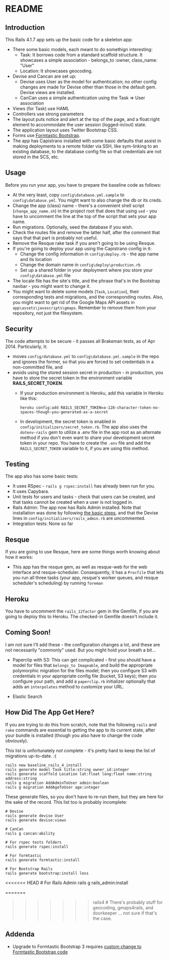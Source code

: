# README

## Introduction

This Rails 4.1.7 app sets up the basic code for a skeleton app:

* There some basic models, each meant to do somethign interesting:
  * Task: It borrows code from a standard scaffold structure. It showcases a simple association - belongs_to :owner, class_name: "User"
  * Location: It showcases geocoding.
* Devise and Cancan are set up:
  * Devise uses User as the model for authentication; no other config changes are made for Devise other than those in the default gem. Devise views are installed.
  * CanCan uses a simple authentication using the Task => User association
* Views (for Task) use HAML
* Controllers use strong parameters
* The layout puts notice and alert at the top of the page, and a float:right element to accommodate the user session (logged-in/out) state.
* The application layout uses Twitter Bootstrap CSS.
* Forms use [Formtastic Bootstrap](https://github.com/mjbellantoni/formtastic-bootstrap).
* The app has Capistrano installed with some basic defaults that assist in making deployments to a remote folder via SSH, like sym-linking to an existing database, to the database config file so that credentials are not stored in the SCS, etc.

## Usage

Before you run your app, you have to prepare the baseline code as follows:

* At the very least, copy `config\database.yml.sample` to `config\database.yml`. You might want to also change the db or its creds.
* Change the app (class) name - there's a convenient shell script (`change_app_name.sh`) in the project root that does that using `sed` - you have to uncomment the line at the top of the script that sets your app name.
* Run migrations. Optionally, seed the database if you wish.
* Check the routes file and remove the latter half, after the comment that says that that part is probably not useful.
* Remove the Resque rake task if you aren't going to be using Resque.
* If you're going to deploy your app using the Capistrano config in it:
  * Change the config information in `config\deploy.rb` - the app name and its location
  * Change the domain name in `config\deploy\production.rb`
  * Set up a shared folder in your deployment where you store your `config\database.yml` file
* The locale file has the site's title, and the phrase that's in the Bootstrap navbar - you might want to change it.
* You might want to delete some models (`Task`, `Location`), their corresponding tests and migrations, and the corresponding routes. Also, you might want to get rid of the Google Maps API assets in `app\assets\javascripts\gmaps`. Remember to remove them from your repository, not just the filesystem.

## Security

The code attempts to be secure - it passes all Brakeman tests, as of Apr 2014. Particularly, it:

* moves `config/database.yml` to `config\database.yml.sample` in the repo and ignores the former, so that you are forced to set credentials in a non-committed file, and
* avoids using the stored session secret in production - in production, you have to store the secret token in the environment variable **RAILS_SECRET_TOKEN**.
  * If your production environment is Heroku, add this variable in Heroku like this:

        heroku config:add RAILS_SECRET_TOKEN=a-128-character-token-no-spaces-though-you-generated-as-a-secret
	
  * In development, the secret token is enabled in `config/initializers/secret_token.rb`. The app also uses the `dotenv-rails` gem to utilize a .env file in the app root as an alternate method if you don't even want to share your development secret token in your repo. You have to create the `.env` file and add the `RAILS_SECRET_TOKEN` variable to it, if you are using this method.

## Testing

The app also has some basic tests:

* It uses RSpec - `rails g rspec:install` has already been run for you.
* It uses Capybara.
* Unit tests for users and tasks - check that users can be created, and that tasks cannot be created when a user is not logged in.
* Rails Admin: The app now has Rails Admin installed. Note that installation was done by following [the basic steps](https://github.com/sferik/rails_admin#installation), and that the Devise lines in `config/initializers/rails_admin.rb` are uncommented. 
* Integration tests: None so far

## Resque

If you are going to use Resque, here are some things worth knowing about how it works:

* This app has the resque gem, as well as resque-web for the web interface and resque-scheduler. Consequently, it has a `Procfile` that lets you run all three tasks (your app, resque's worker queues, and resque scheduler's scheduling) by running `foreman`

## Heroku

You have to uncomment the `rails_12factor` gem in the Gemfile, if you are going to deploy this to Heroku. The checked-in Gemfile doesn't include it.

## Coming Soon!

I am not sure I'll add these - the configuration changes a lot, and these are not necessarily "commonly" used. But you might hold your breath a bit...

* Paperclip with S3: This can get complicated - first you should have a model for files that `belongs_to Imageable`, and build the appropriate polymorphic migration for the files model; then you configure S3 with credentials in your appropriate config file (bucket, S3 keys); then you configure your path, and add a `paperclip.rb` initializer optionally that adds an `interpolates` method to customize your URL.

* Elastic Search

## How Did The App Get Here?

If you are trying to do this from scratch, note that the following `rails` and `rake` commands are essential to getting the app to its current state, after your bundle is installed (though you also have to change the code obviously).

This list is unfortunately *not* complete - it's pretty hard to keep the list of migrations up-to-date. :(

    rails new baseline_rails_4_install
    rails generate model Task title:string owner_id:integer
    rails generate scaffold Location lat:float long:float name:string address:string	
    rails g migration AddAdminToUser admin:boolean
    rails g migration AddAgeToUser age:integer

These generate files, so you don't have to re-run them, but they are here for the sake of the record. This list too is probably incomplete:

    # Devise
    rails generate devise User
    rails generate devise:views

    # CanCan
    rails g cancan:ability

    # For rspec tests folders
    rails generate rspec:install

    # For formtastic
    rails generate formtastic:install

    # For Bootstrap Rails
    rails generate bootstrap:install less

<<<<<<< HEAD
    # For Rails Admin
    rails g rails_admin:install

=======
>>>>>>> rails4
    # There's probably stuff for geocoding, gmaps4rails, and doorkeeper ... not sure if that's the case.

## Addenda

* Upgrade to Formtastic Bootstrap 3 requires [custom change to Formtastic Bootstrap code](https://github.com/mjbellantoni/formtastic-bootstrap/issues/108)
